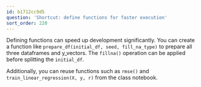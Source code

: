 ```yaml
---
id: b1712cc9d5
question: 'Shortcut: define functions for faster execution'
sort_order: 220
---
```


Defining functions can speed up development significantly. You can create a function like `prepare_df(initial_df, seed, fill_na_type)` to prepare all three dataframes and y_vectors. The `fillna()` operation can be applied before splitting the `initial_df`.

Additionally, you can reuse functions such as `rmse()` and `train_linear_regression(X, y, r)` from the class notebook.